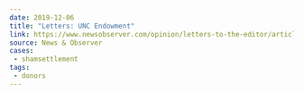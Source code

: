 ```yaml
---
date: 2019-12-06
title: "Letters: UNC Endowment"
link: https://www.newsobserver.com/opinion/letters-to-the-editor/article238042614.html
source: News & Observer
cases:
 - shamsettlement
tags:
 - donors
---
```

